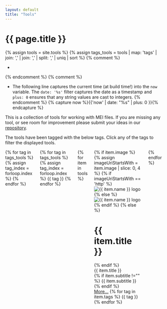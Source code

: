 ```yaml
---
layout: default
title: "Tools"
---
```


<h1>{{ page.title }}</h1>

{% assign tools = site.tools %}
{% assign tags_tools =  tools | map: 'tags' | join: ',' | join: ',' | split: ',' | uniq | sort %}
{% comment %}
*  <!--| where:"role","about" | sort: "date" | reverse-->
{% endcomment %}
{% comment %}
*  The following line captures the current time (at build time!) into the `now` variable. The `date: '%s'` filter captures the date as a timestamp and `plus: 0` ensures that any string values are cast to integers.
{% endcomment %}
{% capture now %}{{'now' | date: "%s" | plus: 0 }}{% endcapture %}
<p>This is a collection of tools for working with MEI files. If you are missing any tool, or see room for improvement please submit your ideas in our <a href="{{site.github.repository_url}}">repository</a>.</p>
<p>The tools have been tagged with the below tags. Click any of the tags to filter the displayed tools.</p>
<div class="columns filter my-2">
  {% for tag in tags_tools %}
    {% assign tag_index = forloop.index %}
    <input type="checkbox" id="tag-{{ tag_index }}" class="filter-tag" name="filter-check" hidden>
  {% endfor %}
  <div class="filter-nav">
    {% for tag in tags_tools %}
        {% assign tag_index = forloop.index %}
        <label class="chip" for="tag-{{ tag_index }}">{{ tag }}</label>
    {% endfor %}
  </div>
  <div class="columns filter-body projects">
    {% for item in tools %}
        <div class="column col-4 col-sm-12 col-lg-6 filter-item" data-tag="{% for tag in tags_tools %}{% if item.tags contains tag %}tag-{{ forloop.index }} {% endif %}{% endfor %}">
            <div class="card project">
                <div class="card-image">
                {% if item.image %}
                    {% assign imageUriStartsWith = item.image | slice: 0, 4 %}
                    {% if imageUriStartsWith == 'http' %}
                        <img class="mei-project-image img-fit-contain p-2" alt="{{ item.name }} logo" src="{{ item.image }}" />
                    {% else %}
                        <img class="mei-project-image img-fit-contain p-2" alt="{{ item.name }} logo"  src="{{ site.baseurl }}/tools/{{ item.image }}" />
                    {% endif %}
                {% else %}
                    <div class="hero hero-sm bg-primary text-light">
                        <div class="hero-body px-2">
                        <h1>{{ item.title }}</h1>
                        </div>
                    </div>
                {% endif %}
                </div>
                <div class="card-header">
                    <div class="card-title h5">
                        {{ item.title }}
                    </div>
                    <div class="card-subtitle text-gray">
                        {% if item.subtitle !="" %}
                        {{ item.subtitle }}
                        <br/>
                        {% endif %}
                    </div>
                </div>
                <div class="card-footer">
                    <a class="btn float-right btn-sm" href="{{ item.url }}">More…</a>
                    {% for tag in item.tags %}
                    <label class="chip">{{ tag }}</label>
                    {% endfor %}
                </div>
            </div>
        </div>
        {% endfor %}
  </div>
</div>
